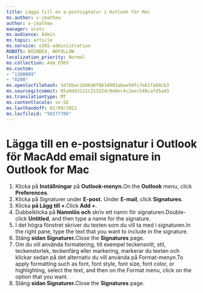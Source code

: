 ```yaml
---
title: Lägga till en e-postsignatur i Outlook för Mac
ms.author: v-jmathew
author: v-jmathew
manager: scotv
ms.audience: Admin
ms.topic: article
ms.service: o365-administration
ROBOTS: NOINDEX, NOFOLLOW
localization_priority: Normal
ms.collection: Adm_O365
ms.custom:
- "1200009"
- "8200"
ms.openlocfilehash: 5d76bac16d640f8634903abae59fc7e61fa60cb3
ms.sourcegitcommit: 05a9dd3121c21322dc9ddec4c2eec548cafd5a43
ms.translationtype: MT
ms.contentlocale: sv-SE
ms.lasthandoff: 02/09/2021
ms.locfileid: "50177706"
---
```

# <a name="add-email-signature-in-outlook-for-mac"></a><span data-ttu-id="42758-102">Lägga till en e-postsignatur i Outlook för Mac</span><span class="sxs-lookup"><span data-stu-id="42758-102">Add email signature in Outlook for Mac</span></span>

1. <span data-ttu-id="42758-103">Klicka på **Inställningar** på **Outlook-menyn.**</span><span class="sxs-lookup"><span data-stu-id="42758-103">On the **Outlook** menu, click **Preferences**.</span></span>
2. <span data-ttu-id="42758-104">Klicka på Signaturer under **E-post.** </span><span class="sxs-lookup"><span data-stu-id="42758-104">Under **E-mail**, click **Signatures**.</span></span>
3. <span data-ttu-id="42758-105">Klicka **på Lägg till +**.</span><span class="sxs-lookup"><span data-stu-id="42758-105">Click **Add +**.</span></span>
4. <span data-ttu-id="42758-106">Dubbelklicka på **Namnlös och** skriv ett namn för signaturen.</span><span class="sxs-lookup"><span data-stu-id="42758-106">Double-click **Untitled**, and then type a name for the signature.</span></span>
5. <span data-ttu-id="42758-107">I det högra fönstret skriver du texten som du vill ta med i signaturen.</span><span class="sxs-lookup"><span data-stu-id="42758-107">In the right pane, type the text that you want to include in the signature.</span></span>
6. <span data-ttu-id="42758-108">Stäng **sidan Signaturer.**</span><span class="sxs-lookup"><span data-stu-id="42758-108">Close the **Signatures** page.</span></span>
7. <span data-ttu-id="42758-109">Om du vill använda formatering, till exempel teckensnitt, stil, teckenstorlek, teckenfärg eller markering, markerar du texten och klickar sedan på det alternativ du vill använda på Format-menyn.</span><span class="sxs-lookup"><span data-stu-id="42758-109">To apply formatting such as font, font style, font size, font color, or highlighting, select the text, and then on the Format menu, click on the option that you want.</span></span>
8. <span data-ttu-id="42758-110">Stäng **sidan Signaturer.**</span><span class="sxs-lookup"><span data-stu-id="42758-110">Close the **Signatures** page.</span></span>
